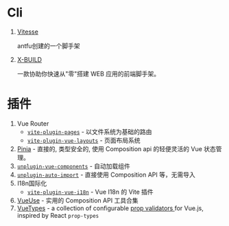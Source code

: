 # Cli

1. [Vitesse](https://github.com/antfu/vitesse/blob/main/README.zh-CN.md)

   antfu创建的一个脚手架

2. [X-BUILD](https://code-device.github.io/x-build/#%E7%AE%80%E4%BB%8B)

   一款协助你快速从"零"搭建 WEB 应用的前端脚手架。

# 插件

1. Vue Router
   - [`vite-plugin-pages`](https://github.com/hannoeru/vite-plugin-pages) - 以文件系统为基础的路由
   - [`vite-plugin-vue-layouts`](https://github.com/JohnCampionJr/vite-plugin-vue-layouts) - 页面布局系统
2. [Pinia](https://pinia.esm.dev/) - 直接的, 类型安全的, 使用 Composition api 的轻便灵活的 Vue 状态管理。
3. [`unplugin-vue-components`](https://github.com/antfu/unplugin-vue-components) - 自动加载组件
4. [`unplugin-auto-import`](https://github.com/antfu/unplugin-auto-import) - 直接使用 Composition API 等，无需导入
5. I18n国际化
   - [`vite-plugin-vue-i18n`](https://github.com/intlify/vite-plugin-vue-i18n) - Vue I18n 的 Vite 插件
6. [VueUse](https://github.com/antfu/vueuse) - 实用的 Composition API 工具合集
7. [VueTypes](https://dwightjack.github.io/vue-types/#when-to-use) - a collection of configurable [prop validators ](http://vuejs.org/guide/components.html#Props)for Vue.js, inspired by React `prop-types`

